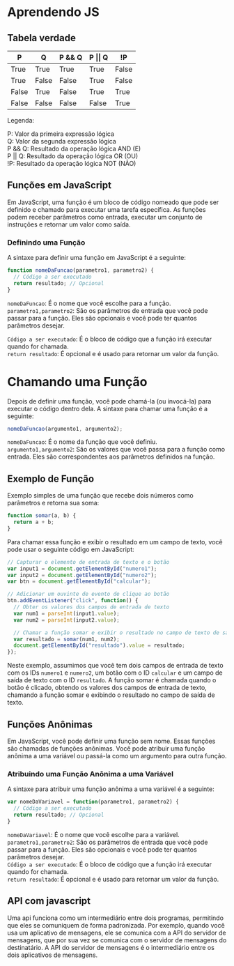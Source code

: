 # Aprendendo JS

## Tabela verdade
| P     | Q     | P && Q | P \|\| Q | !P    |
|-------|-------|---------|----------|-------|
| True  | True  | True    | True     | False |
| True  | False | False   | True     | False |
| False | True  | False   | True     | True  |
| False | False | False   | False    | True  |

Legenda:

P: Valor da primeira expressão lógica <br>
Q: Valor da segunda expressão lógica<br>
P && Q: Resultado da operação lógica AND (E)<br>
P || Q: Resultado da operação lógica OR (OU)<br>
!P: Resultado da operação lógica NOT (NÃO)

## Funções em JavaScript

Em JavaScript, uma função é um bloco de código nomeado que pode ser definido e chamado para executar uma tarefa específica. As funções podem receber parâmetros como entrada, executar um conjunto de instruções e retornar um valor como saída.

### Definindo uma Função

A sintaxe para definir uma função em JavaScript é a seguinte:

```javascript
function nomeDaFuncao(parametro1, parametro2) {
  // Código a ser executado
  return resultado; // Opcional
}
```
`nomeDaFuncao`: É o nome que você escolhe para a função. <br>
`parametro1,parametro2`: São os parâmetros de entrada que você pode passar para a função. Eles são opcionais e você pode ter quantos parâmetros desejar.<br>

`Código a ser executado`: É o bloco de código que a função irá executar quando for chamada.<br>
`return resultado`: É opcional e é usado para retornar um valor da função.
# Chamando uma Função
Depois de definir uma função, você pode chamá-la (ou invocá-la) para executar o código dentro dela. A sintaxe para chamar uma função é a seguinte:

```javascript
nomeDaFuncao(argumento1, argumento2);
```

`nomeDaFuncao`: É o nome da função que você definiu.<br>
`argumento1,argumento2`: São os valores que você passa para a função como entrada. Eles são correspondentes aos parâmetros definidos na função.<br>
## Exemplo de Função
Exemplo simples de uma função que recebe dois números como parâmetros e retorna sua soma:

```javascript
function somar(a, b) {
  return a + b;
}
```

Para chamar essa função e exibir o resultado em um campo de texto, você pode usar o seguinte código em JavaScript:

```javascript
// Capturar o elemento de entrada de texto e o botão
var input1 = document.getElementById("numero1");
var input2 = document.getElementById("numero2");
var btn = document.getElementById("calcular");

// Adicionar um ouvinte de evento de clique ao botão
btn.addEventListener("click", function() {
  // Obter os valores dos campos de entrada de texto
  var num1 = parseInt(input1.value);
  var num2 = parseInt(input2.value);

  // Chamar a função somar e exibir o resultado no campo de texto de saída
  var resultado = somar(num1, num2);
  document.getElementById("resultado").value = resultado;
});
```
Neste exemplo, assumimos que você tem dois campos de entrada de texto com os IDs `numero1` e `numero2`, um botão com o ID `calcular` e um campo de saída de texto com o ID `resultado`. A função somar é chamada quando o botão é clicado, obtendo os valores dos campos de entrada de texto, chamando a função somar e exibindo o resultado no campo de saída de texto.

## Funções Anônimas
Em JavaScript, você pode definir uma função sem nome. Essas funções são chamadas de funções anônimas. Você pode atribuir uma função anônima a uma variável ou passá-la como um argumento para outra função.

### Atribuindo uma Função Anônima a uma Variável
A sintaxe para atribuir uma função anônima a uma variável é a seguinte:

```javascript
var nomeDaVariavel = function(parametro1, parametro2) {
  // Código a ser executado
  return resultado; // Opcional
}
```
`nomeDaVariavel`: É o nome que você escolhe para a variável.<br>
`parametro1,parametro2`: São os parâmetros de entrada que você pode passar para a função. Eles são opcionais e você pode ter quantos parâmetros desejar.<br>
`Código a ser executado`: É o bloco de código que a função irá executar quando for chamada.<br>
`return resultado`: É opcional e é usado para retornar um valor da função.

## API com javascript

Uma api funciona como um intermediário entre dois programas, permitindo que eles se comuniquem de forma padronizada. Por exemplo, quando você usa um aplicativo de mensagens, ele se comunica com a API do servidor de mensagens, que por sua vez se comunica com o servidor de mensagens do destinatário. A API do servidor de mensagens é o intermediário entre os dois aplicativos de mensagens.

